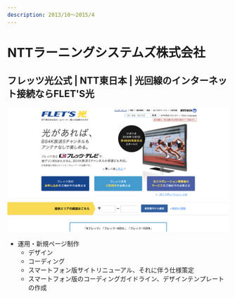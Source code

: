 ```yaml
---
description: 2013/10～2015/4
---
```


# NTTラーニングシステムズ株式会社

## フレッツ光公式 \| NTT東日本 \| 光回線のインターネット接続ならFLET'S光

![&#x30D5;&#x30EC;&#x30C3;&#x30C4;&#x5149;&#x516C;&#x5F0F; \| NTT&#x6771;&#x65E5;&#x672C; \| &#x5149;&#x56DE;&#x7DDA;&#x306E;&#x30A4;&#x30F3;&#x30BF;&#x30FC;&#x30CD;&#x30C3;&#x30C8;&#x63A5;&#x7D9A;&#x306A;&#x3089;FLET&apos;S&#x5149;](.gitbook/assets/image%20%2830%29.png)

* 運用・新規ページ制作
  * デザイン
  * コーディング
  * スマートフォン版サイトリニューアル、それに伴う仕様策定
  * スマートフォン版のコーディングガイドライン、デザインテンプレートの作成





